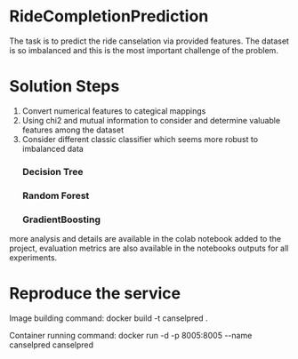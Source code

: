 # RideCompletionPrediction
The task is to predict the ride canselation via provided features. The dataset is so imbalanced and this is the most important challenge of the problem.

# Solution Steps
1. Convert numerical features to categical mappings
2. Using chi2 and mutual information to consider and determine valuable features among the dataset
3. Consider different classic classifier which seems more robust to imbalanced data
   ### Decision Tree
   ### Random Forest
   ### GradientBoosting
more analysis and details are available in the colab notebook added to the project, evaluation metrics are also available in the notebooks outputs for all experiments.

# Reproduce the service
Image building command:
  docker build -t canselpred .
  
Container running command:
docker run -d -p 8005:8005 --name canselpred canselpred
